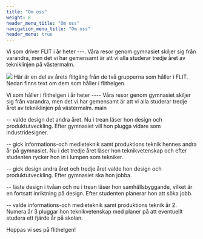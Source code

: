 ```yaml
---
title: "Om oss"
weight: 8
header_menu_title: "Om oss"
navigation_menu_title: "Om oss"
header_menu: true
---
```


Vi som driver FLIT i år heter ---. Våra resor genom gymnasiet skiljer sig från varandra, men det vi har gemensamt är att vi alla studerar tredje året av tekniklinjen på västermalm. 

![](images/flitgirls1.JPG)
Här är en del av årets flitgäng från de två grupperna som håller i FLIT. 
Nedan finns text om dem som håller i flithelgen.
<br>

Vi som håller i flithelgen i år heter ---- Våra resor genom gymnasiet skiljer sig från varandra, men det vi har gemensamt är att vi alla studerar tredje året av tekniklinjen på västermalm. 
 main

-- valde design det andra året. Nu i trean läser hon design och produktutveckling. Efter gymnasiet vill hon plugga vidare som industridesigner.

-- gick informations-och medieteknik samt produktions teknik hennes andra år på gymnasiet. Nu i det tredje året läser hon teknikvetenskap och efter studenten rycker hon in i lumpen som tekniker.

-- gick design andra året och tredje året valde hon design och produktutveckling. Efter gymnasiet ska hon jobba.

-- läste design i tvåan och nu i trean läser hon samhällsbyggande, vilket är en fortsatt inriktning på design. Efter studenten planerar hon att söka jobb.

-- valde informations-och medieteknik samt produktions teknik år 2. Numera år 3 pluggar hon teknikvetenskap med planer på att eventuellt studera ett fjärde år på skolan.

<!-- The belly rules the mind. --- spanish proverb-->

Hoppas vi ses på flithelgen!
